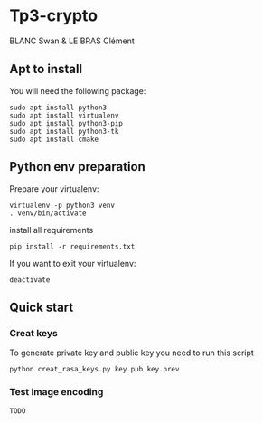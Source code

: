 # Tp3-crypto

BLANC Swan & LE BRAS Clément

## Apt to install

You will need the following package:
    
    sudo apt install python3
    sudo apt install virtualenv
    sudo apt install python3-pip
    sudo apt install python3-tk
    sudo apt install cmake

## Python env preparation

Prepare your virtualenv:

    virtualenv -p python3 venv
    . venv/bin/activate

install all requirements

    pip install -r requirements.txt  

If you want to exit your virtualenv:

    deactivate

## Quick start

### Creat keys

To generate private key and public key you need to run this script

    python creat_rasa_keys.py key.pub key.prev

### Test image encoding

    TODO
